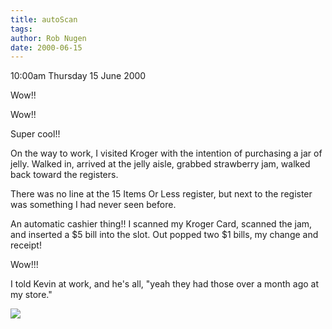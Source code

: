 ```yaml
---
title: autoScan
tags: 
author: Rob Nugen
date: 2000-06-15
---
```


<p class=date>10:00am Thursday 15 June 2000</p>

<p>Wow!!

<p>Wow!!

<p>Super cool!!

<p>On the way to work, I visited Kroger with the intention of purchasing a jar of jelly.  Walked in, arrived at the jelly aisle, grabbed strawberry jam, walked back toward the registers.

<p>There was no line at the 15 Items Or Less register, but next to the register was something I had never seen before.

<p>An automatic cashier thing!!  I scanned my Kroger Card, scanned the jam, and inserted a $5 bill into the slot.  Out popped two $1 bills, my change and receipt!

<p>Wow!!!

<p>I told Kevin at work, and he's all, "yeah they had those over a month ago at my store."

<p><img src="/images/rob/wL-ROB.gif">

